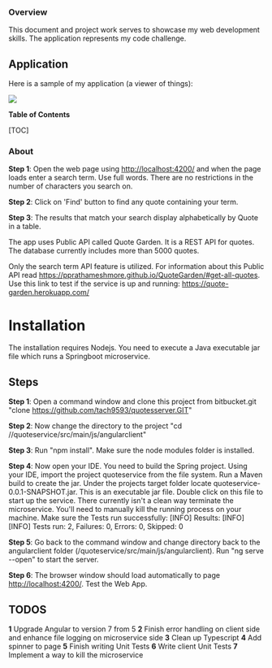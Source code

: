 ### Overview

This document and project work serves to showcase my web development skills. The application represents my code challenge.

## Application

Here is a sample of my application (a viewer of things):

![](https://bitbucket.org/tach9593/quoteservice/raw/6cafce3b07fb461cb798dc290c891402307467e6/GardenQuotesProject.png)

**Table of Contents**

[TOC]

### About

**Step 1**: Open the web page using [http://localhost:4200/](http://localhost:4200/) and when the page loads enter a search term. Use full words. There are no restrictions in the number of characters you search on.

**Step 2**: Click on 'Find' button to find any quote containing your term.

**Step 3**: The results that match your search display alphabetically by Quote in a table.

The app uses Public API called Quote Garden.  It is a REST API for quotes. The database currently includes more than 5000 quotes.  

Only the search term API feature is utilized. For information about this Public API read https://pprathameshmore.github.io/QuoteGarden/#get-all-quotes.
Use this link to test if the service is up and running: https://quote-garden.herokuapp.com/

# Installation

The installation requires Nodejs.  You need to execute a Java executable jar file which runs a Springboot microservice.

## Steps

**Step 1**: Open a command window and clone this project from bitbucket.git "clone https://github.com/tach9593/quotesserver.GIT"

**Step 2**: Now change the directory to the project "cd /<project path>/quoteservice/src/main/js/angularclient"

**Step 3**: Run "npm install".  Make sure the node modules folder is installed. 

**Step 4**: Now open your IDE.  You need to build the Spring project. Using your IDE, import the project quoteservice from the file system. Run a Maven build to create the jar.   Under the projects target folder locate quoteservice-0.0.1-SNAPSHOT.jar.  This is an executable jar file. Double click on this file to start up the service. There currently isn't a clean way terminate the microservice. You'll need to manually kill the running process on your machine.
Make sure the Tests run successfully:
[INFO] Results:
[INFO] 
[INFO] Tests run: 2, Failures: 0, Errors: 0, Skipped: 0


**Step 5**: Go back to the command window and change directory back to the angularclient folder (/quoteservice/src/main/js/angularclient).  Run "ng serve --open" to start the server. 

**Step 6**: The browser window should load automatically to page [http://localhost:4200/](http://localhost:4200/). Test the Web App.

## TODOS

**1** Upgrade Angular to version 7 from 5
**2** Finish error handling on client side and enhance file logging on microservice side
**3** Clean up Typescript
**4** Add spinner to page
**5** Finish writing Unit Tests
**6** Write client Unit Tests
**7** Implement a way to kill the microservice

